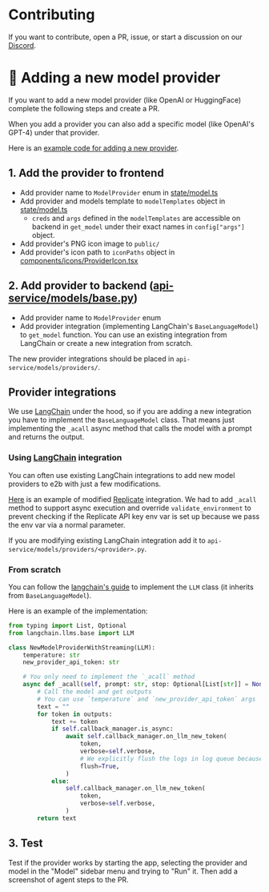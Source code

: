 # Contributing
If you want to contribute, open a PR, issue, or start a discussion on our [Discord](https://discord.gg/dSBY3ms2Qr).

# 🤖 Adding a new model provider
If you want to add a new model provider (like OpenAI or HuggingFace) complete the following steps and create a PR.

When you add a provider you can also add a specific model (like OpenAI's GPT-4) under that provider.

Here is an [example code for adding a new provider](./NEW_PROVIDER_EXAMPLE.md).

## 1. Add the provider to **frontend**
- Add provider name to `ModelProvider` enum in [state/model.ts](state/model.ts)
- Add provider and models template to `modelTemplates` object in [state/model.ts](state/model.ts)
  - `creds` and `args` defined in the `modelTemplates` are accessible on backend in `get_model` under their exact names in `config["args"]` object.
- Add provider's PNG icon image to `public/`
- Add provider's icon path to `iconPaths` object in [components/icons/ProviderIcon.tsx](components/icons/ProviderIcon.tsx)

## 2. Add provider to **backend** ([api-service/models/base.py](api-service/models/base.py))
- Add provider name to `ModelProvider` enum
- Add provider integration (implementing LangChain's `BaseLanguageModel`) to `get_model` function. You can use an existing integration from LangChain or create a new integration from scratch.

The new provider integrations should be placed in `api-service/models/providers/`.

## Provider integrations
We use [LangChain](https://github.com/hwchase17/langchain) under the hood, so if you are adding a new integration you have to implement the `BaseLanguageModel` class. That means just implementing the `_acall` async method that calls the model with a prompt and returns the output.

### **Using [LangChain](https://python.langchain.com/en/latest/modules/models/llms/integrations.html) integration**
You can often use existing LangChain integrations to add new model providers to e2b with just a few modifications.

[Here](api-service/models/providers/replicate.py) is an example of modified [Replicate](https://replicate.com/) integration. We had to add `_acall` method to support async execution and override `validate_environment` to prevent checking if the Replicate API key env var is set up because we pass the env var via a normal parameter.

If you are modifying existing LangChain integration add it to `api-service/models/providers/<provider>.py`.

### **From scratch**
You can follow the [langchain's guide](https://python.langchain.com/en/latest/modules/models/llms/examples/custom_llm.html) to implement the `LLM` class (it inherits from `BaseLanguageModel`).

Here is an example of the implementation:

```py
from typing import List, Optional
from langchain.llms.base import LLM

class NewModelProviderWithStreaming(LLM):
    temperature: str
    new_provider_api_token: str

    # You only need to implement the `_acall` method
    async def _acall(self, prompt: str, stop: Optional[List[str]] = None) -> str:
        # Call the model and get outputs
        # You can use `temperature` and `new_provider_api_token` args
        text = ""
        for token in outputs:
            text += token
            if self.callback_manager.is_async:
                await self.callback_manager.on_llm_new_token(
                    token,
                    verbose=self.verbose,
                    # We explicitly flush the logs in log queue because the calls to this model are not actually async so they block.
                    flush=True,
                )
            else:
                self.callback_manager.on_llm_new_token(
                    token,
                    verbose=self.verbose,
                )
        return text
```

## 3. Test
Test if the provider works by starting the app, selecting the provider and model in the "Model" sidebar menu and trying to "Run" it. Then add a screenshot of agent steps to the PR.
